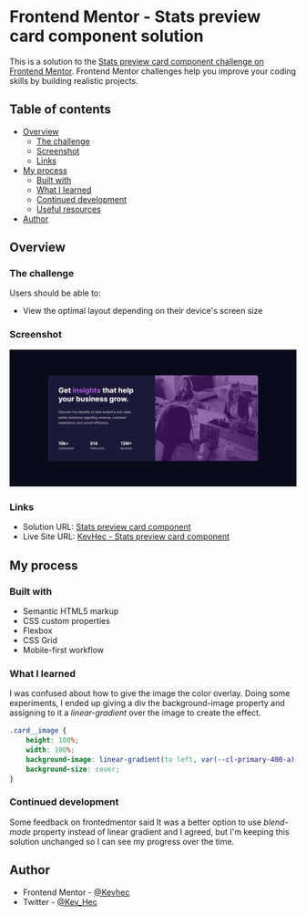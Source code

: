 # Frontend Mentor - Stats preview card component solution

This is a solution to the [Stats preview card component challenge on Frontend Mentor](https://www.frontendmentor.io/challenges/stats-preview-card-component-8JqbgoU62). Frontend Mentor challenges help you improve your coding skills by building realistic projects. 

## Table of contents

- [Overview](#overview)
  - [The challenge](#the-challenge)
  - [Screenshot](#screenshot)
  - [Links](#links)
- [My process](#my-process)
  - [Built with](#built-with)
  - [What I learned](#what-i-learned)
  - [Continued development](#continued-development)
  - [Useful resources](#useful-resources)
- [Author](#author)

## Overview

### The challenge

Users should be able to:

- View the optimal layout depending on their device's screen size

### Screenshot

![](./images/Screenshot%202022-12-29%20at%2009-08-08%20Stats%20Preview%20Card.png)

### Links

- Solution URL: [Stats preview card component](https://www.frontendmentor.io/solutions/stats-preview-card-component-41kQX3O0jr)
- Live Site URL: [KevHec - Stats preview card component](https://kevhec.github.io/frontEndMentor/projects/Stats_preview_card_component/)

## My process

### Built with

- Semantic HTML5 markup
- CSS custom properties
- Flexbox
- CSS Grid
- Mobile-first workflow

### What I learned

I was confused about how to give the image the color overlay. Doing some experiments, I ended up giving a div the background-image property and assigning to it a *linear-gradient* over the image to create the effect.

```css
.card__image {
    height: 100%;
    width: 100%;
    background-image: linear-gradient(to left, var(--cl-primary-400-a), var(--cl-primary-400-a)), url(../images/image-header-mobile.jpg);
    background-size: cover;
}
```

### Continued development

Some feedback on frontedmentor said It was a better option to use *blend-mode* property instead of linear gradient and I agreed, but I'm keeping this solution unchanged so I can see my progress over the time.

## Author

- Frontend Mentor - [@Kevhec](https://www.frontendmentor.io/profile/Kevhec)
- Twitter - [@Kev_Hec](https://twitter.com/Kev_Hec)